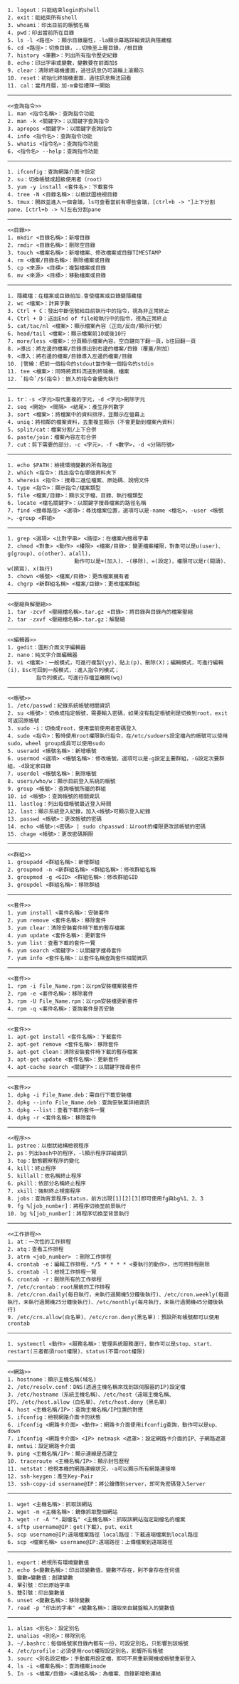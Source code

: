   
	1. logout：只能結束login的shell
	2. exit：能結束所有shell
	3. whoami：印出目前的帳號名稱
	4. pwd：印出當前所在目錄
	5. ls -l <路徑> ：顯示目錄屬性，-la顯示幕路詳細資訊與隱藏檔
	6. cd <路徑>：切換目錄，..切換至上層目錄，/根目錄
	7. history <筆數>：列出所有指令歷史紀錄
	8. echo：印出字串或變數，變數要在前面加$
	9. clear：清除終端機畫面，過往訊息仍可滾輪上滾顯示
	10. reset：初始化終端機畫面，過往訊息無法回看
	11. cal：當月月曆，加-m會從禮拜一開始
	
---

    <<查詢指令>>
	1. man <指令名稱>：查詢指令功能
	2. man -k <關鍵字>：以關鍵字查詢指令
	3. apropos <關鍵字>：以關鍵字查詢指令
	4. info <指令名>：查詢指令功能
	5. whatis <指令名>：查詢指令功能
	6. <指令名> --help：查詢指令功能

---

	1. ifconfig：查詢網路介面卡設定
	2. su：切換帳號成超級使用者（root）
	3. yum -y install <套件名>：下載套件
	4. tree -N <目錄名稱>：以樹狀圖檢視目錄
	5. tmux：開啟並進入一個會議，ls可查看當前有哪些會議，[ctrl+b -> "]上下分割pane，[ctrl+b -> %]左右分割pane

---

    <<目錄>>
	1. mkdir <目錄名稱>：新增目錄
	2. rmdir <目錄名稱>：刪除空目錄
	3. touch <檔案名稱>：新增檔案、修改檔案或目錄TIMESTAMP
	4. rm <檔案/目錄名稱>：刪除檔案或目錄
	5. cp <來源> <目標>：複製檔案或目錄
	6. mv <來源> <目標>：移動檔案或目錄

---

    1. 隱藏檔：在檔案或目錄前加.會使檔案或目錄變隱藏檔
	2. wc <檔案>：計算字數
	3. Ctrl + C：發出中斷信號給目前執行中的指令，視為非正常終止
	4. Ctrl + D：送出End of file給執行中的指令，視為正常終止
	5. cat/tac/nl <檔案>：顯示檔案內容（正向/反向/顯示行號）
	6. head/tail <檔案>：顯示檔案前10或後10行
	7. more/less <檔案>：分頁顯示檔案內容，空白鍵向下翻一頁，b往回翻一頁
	8. >導出：將左邊的檔案/目錄導出到右邊的檔案/目錄（覆蓋/附加）
	9. <導入：將右邊的檔案/目錄導入左邊的檔案/目錄
	10. |管線：把前一個指令的stdout當作後一個指令的stdin
	11. tee <檔案>：同時將資料流送到終端機、檔案
	12. `指令`/$(指令)：嵌入的指令會優先執行

---

	1. tr：-s <字元>取代重複的字元，-d <字元>刪除字元
	2. seq <開始> <間隔> <結尾>：產生序列數字
	3. sort <檔案>：將檔案中的資料排序，並顯示在螢幕上
	4. uniq：將相鄰的檔案資料，去重複並顯示（不會更動到檔案內資料）
	5. split/cat：檔案分割/上下合併
	6. paste/join：檔案內容左右合併
	7. cut：剪下需要的部分，-c <字元>，-f <數字>，-d <分隔符號>

---

	1. echo $PATH：檢視環境變數的所有路徑
	2. which <指令>：找出指令在哪個資料夾下
	3. whereis <指令>：搜尋二進位檔案、原始碼、說明文件
	4. type <指令>：顯示指令/檔案類型
	5. file <檔案/目錄>：顯示文字檔、目錄、執行檔類型
	6. locate <檔名關鍵字>：以關鍵字搜尋檔案的路徑名稱
	7. find <搜尋路徑> <選項>：尋找檔案位置，選項可以是-name <檔名>，-user <帳號>，-group <群組>

---

	1. grep <選項> <比對字串> <路徑>：在檔案內搜尋字串
	2. chmod <對象> <動作> <權限> <檔案/目錄>：變更檔案權限，對象可以是u(user)、g(group)、o(other)、a(all)，
						 動作可以是+(加入)、-(移除)、=(設定)，權限可以是r(閱讀)、w(撰寫)、x(執行)
	3. chown <帳號> <檔案/目錄>：更改檔案擁有者
	4. chgrp <新群組名稱> <檔案/目錄>：更改檔案群組

---

    <<壓縮與解壓縮>>
	1. tar -zcvf <壓縮檔名稱>.tar.gz <目錄>：將目錄與目錄內的檔案壓縮
	2. tar -zxvf <壓縮檔名稱>.tar.gz：解壓縮

---

    <<編輯器>>
 	1. gedit：圖形介面文字編輯器
 	2. nano：純文字介面編輯器
 	3. vi <檔案>：一般模式，可進行複製(yy)、貼上(p)、刪除(X)；編輯模式，可進行編輯(i)，Esc可回到一般模式，:進入指令列模式；
		     指令列模式，可進行存檔並離開(wq)
	
---

    <<帳號>>
	1. /etc/passwd：紀錄系統帳號相關資訊
	2. su <帳號>：切換成指定帳號，需要輸入密碼，如果沒有指定帳號則是切換到root，exit可返回原帳號
	3. sudo -i：切換成root，使用當前使用者密碼登入
	4. sudo <指令>：暫時使用root權限執行指令，在/etc/sudoers設定檔內的帳號可以使用sudo，wheel group成員可以使用sudo
	5. useradd <帳號名稱>：新增帳號
	6. usermod <選項> <帳號名稱>：修改帳號，選項可以是-g設定主要群組，-G設定次要群組，-d設定家目錄
	7. userdel <帳號名稱>：刪除帳號
	8. users/who/w：顯示目前登入系統的帳號
	9. group <帳號>：查詢帳號所屬的群組
	10. id <帳號>：查詢帳號的相關資訊
	11. lastlog：列出每個帳號最近登入時間
	12. last：顯示系統登入紀錄，加入<帳號>可顯示登入紀錄
	13. passwd <帳號>：更改帳號的密碼
	14. echo <帳號>:<密碼> | sudo chpasswd：以root的權限更改該帳號的密碼
	15. chage <帳號>：更改密碼期限
	

---

    <<群組>>
	1. groupadd <群組名稱>：新增群組
	2. groupmod -n <新群組名稱> <群組名稱>：修改群組名稱
	3. groupmod -g <GID> <群組名稱>：修改群組GID
	3. groupdel <群組名稱>：移除群組

---

	<<套件>>
	1. yum install <套件名稱>：安裝套件
	2. yum remove <套件名稱>：移除套件
	3. yum clear：清除安裝套件時下載的暫存檔案
	4. yum update <套件名稱>：更新套件
	5. yum list：查看下載的套件一覽
	6. yum search <關鍵字>：以關鍵字搜尋套件
	7. yum info <套件名稱>：以套件名稱查詢套件相關資訊

---

    <<套件>>
    1. rpm -i File_Name.rpm：以rpm安裝檔案裝套件
	2. rpm -e <套件名稱>：移除套件
	3. rpm -U File_Name.rpm：以rpm安裝檔更新套件
	4. rpm -q <套件名稱>：查詢套件是否安裝
	
---

    <<套件>>
    1. apt-get install <套件名稱>：下載套件
	2. apt-get remove <套件名稱>：移除套件
	3. apt-get clean：清除安裝套件時下載的暫存檔案
	3. apt-get update <套件名稱>：更新套件
	4. apt-cache search <關鍵字>：以關鍵字搜尋套件
	
---

	<<套件>>
	1. dpkg -i File_Name.deb：需自行下載安裝檔
	2. dpkg --info File_Name.deb：查詢安裝黨詳細資訊
	3. dpkg --list：查看下載的套件一覽
	4. dpkg -r <套件名稱>：移除套件
	
---

    <<程序>>
	1. pstree：以樹狀結構檢視程序
	2. ps：列出bash中的程序，-l顯示程序詳細資訊
	3. top：動態觀察程序的變化
	4. kill：終止程序
	5. killall：依名稱終止程序
	6. pkill：依部分名稱終止程序
	7. xkill：強制終止視窗程序
	8. jobs：查詢背景程序status，前方出現[1][2][3]即可使用fg與bg%1、2、3
	9. fg %[job_number]：將程序切換至前景執行
	10. bg %[job_number]：將程序切換至背景執行

---

    <<工作排程>>
	1. at：一次性的工作排程
	2. atq：查看工作排程
	3. atrm <job_number> ：刪除工作排程
	4. crontab -e：編輯工作排程，*/5 * * * * <要執行的動作>，也可將排程刪除
	5. crontab -l：檢視工作排程一覽
	6. crontab -r：刪除所有的工作排程
	7. /etc/crontab：root層級的工作排程
	8. /etc/cron.daily(每日執行，未執行過開機5分鐘後執行)、/etc/cron.weekly(每週執行，未執行過開機25分鐘後執行)、/etc/monthly(每月執行，未執行過開機45分鐘後執行)
	9. /etc/crn.allow(白名單)、/etc/cron.deny(黑名單)：預設所有帳號都可以使用crontab
	
---

	1. systemctl <動作> <服務名稱>：管理系統服務運行，動作可以是stop、start、restart(三者都須root權限)、status(不需root權限)

---

    <<網路>>
    1. hostname：顯示主機名稱(域名)
	2. /etc/resolv.conf：DNS(透過主機名稱來找到該伺服器的IP)設定檔
	3. /etc/hostname（系統主機名稱）、/etc/host（遠端主機名稱、IP）、/etc/host.allow（白名單）、/etc/host.deny（黑名單）
	4. host <主機名稱/IP>：查詢主機名稱/IP位置的對應
	5. ifconfig：檢視網路介面卡的狀態
	6. ifconfig <網路卡介面> <動作>：網路卡介面使用ifconfig查詢，動作可以是up、down
	7. ifconfig <網路卡介面> <IP> netmask <遮罩>：設定網路卡介面的IP、子網路遮罩
	8. nmtui：設定網路卡介面
	9. ping <主機名稱/IP>：顯示連線是否建立
	10. traceroute <主機名稱/IP>：顯示封包歷程
	11. netstat：檢視本機的網路連線狀況，-a可以顯示所有網路連接埠
	12. ssh-keygen：產生Key-Pair
	13. ssh-copy-id username@IP：將公鑰傳到server，即可免密碼登入Server

---

	1. wget <主機名稱>：抓取該網站
	2. wget -m <主機名稱>：鏡像抓取整個網站
	3. wget -r -A "*.副檔名" <主機名稱>：抓取該網站指定副檔名的檔案
	4. sftp username@IP：get(下載)、put、exit
	5. scp username@IP:遠端檔案路徑 local路徑：下載遠端檔案到local路徑
	6. scp <檔案名稱> username@IP:遠端路徑：上傳檔案到遠端路徑

---

	1. export：檢視所有環境變數值
	2. echo $<變數名稱>：印出該變數值，變數不存在，則不會存在任何值
	3. 變數=變數值：創建變數
	4. 單引號：印出原始字串
	5. 雙引號：印出變數值
	6. unset <變數名稱>：移除變數
	7. read -p "印出的字串" <變數名稱>：讀取來自鍵盤輸入的變數值

---

	1. alias <別名>：設定別名
	2. unalias <別名>：移除別名
	3. ~/.bashrc：每個帳號家目錄內都有一份，可設定別名，只影響到該帳號
	4. /etc/profile：必須使用root權限設定別名，影響所有帳號
	3. sourc <別名設定檔>：手動套用設定檔，即可不用重新開機或帳號重新登入
	4. ls -i <檔案名稱>：查詢檔案inode
	5. In -s <檔案/目錄> <連結名稱>：為檔案、目錄新增軟連結
